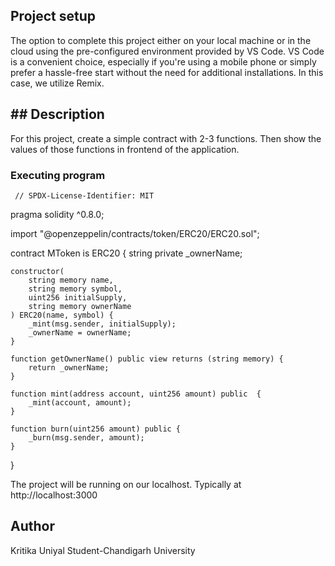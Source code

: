 ## Project setup
 The option to complete this project either on your local machine or in the cloud using the pre-configured environment provided by VS Code. VS Code is a convenient choice, especially if you're using a mobile phone or simply prefer a hassle-free start without the need for additional installations. In this case, we utilize Remix.
## ## Description
For this project, create a simple contract with 2-3 functions. Then show the values of those functions in frontend of the application.
### Executing program

     // SPDX-License-Identifier: MIT
pragma solidity ^0.8.0;

import "@openzeppelin/contracts/token/ERC20/ERC20.sol";

contract MToken is ERC20 {
    string private _ownerName;

    constructor(
        string memory name,
        string memory symbol,
        uint256 initialSupply,
        string memory ownerName
    ) ERC20(name, symbol) {
        _mint(msg.sender, initialSupply);
        _ownerName = ownerName;
    }

    function getOwnerName() public view returns (string memory) {
        return _ownerName;
    }

    function mint(address account, uint256 amount) public  {
        _mint(account, amount);
    }

    function burn(uint256 amount) public {
        _burn(msg.sender, amount);
    }
}

The project will be running on our localhost. 
Typically at http://localhost:3000
## Author
Kritika Uniyal
Student-Chandigarh University
